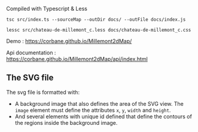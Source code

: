 
Compiled with Typescript & Less

`tsc src/index.ts --sourceMap --outDir docs/ --outFile docs/index.js`

`lessc src/chateau-de-millemont_c.less docs/chateau-de-millemont_c.css`

Demo : https://corbane.github.io/Millemont2dMap/

Api documentation : https://corbane.github.io/Millemont2dMap/api/index.html


## The SVG file

The svg file is formatted with:

- A background image that also defines the area of the SVG view.
  The `image` element must define the attributes `x`, `y`, `width` and `height`.
- And several elements with unique id defined that define the contours of the regions inside the background image.

